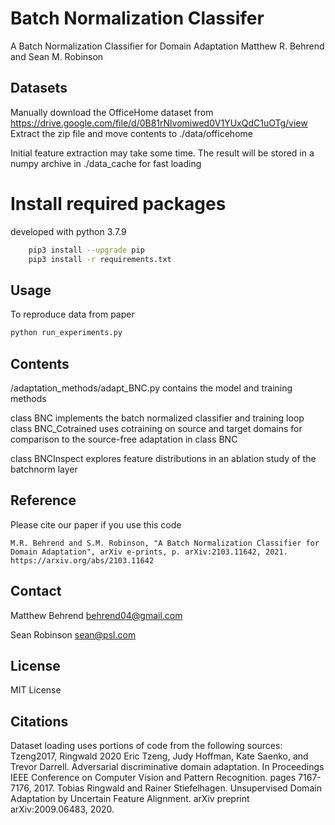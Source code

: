 # Batch Normalization Classifer

A Batch Normalization Classifier for Domain Adaptation
Matthew R. Behrend and Sean M. Robinson

## Datasets
Manually download the OfficeHome dataset from https://drive.google.com/file/d/0B81rNlvomiwed0V1YUxQdC1uOTg/view
Extract the zip file and move contents to ./data/officehome

Initial feature extraction may take some time. The result will be stored in a numpy archive in ./data_cache for fast loading


# Install required packages
developed with python 3.7.9
```bash
    pip3 install --upgrade pip
    pip3 install -r requirements.txt
```

## Usage
To reproduce data from paper
```bash
python run_experiments.py
```

## Contents
/adaptation_methods/adapt_BNC.py contains the model and training methods

class BNC implements the batch normalized classifier and training loop
class BNC_Cotrained uses cotraining on source and target domains for comparison to the source-free adaptation in class BNC

class BNCInspect explores feature distributions in an ablation study of the batchnorm layer


## Reference
Please cite our paper if you use this code
```
M.R. Behrend and S.M. Robinson, "A Batch Normalization Classifier for Domain Adaptation", arXiv e-prints, p. arXiv:2103.11642, 2021.
https://arxiv.org/abs/2103.11642
```

## Contact
Matthew Behrend
behrend04@gmail.com

Sean Robinson
sean@psl.com

## License
MIT License

## Citations
Dataset loading uses portions of code from the following sources: Tzeng2017, Ringwald 2020
Eric Tzeng, Judy Hoffman, Kate Saenko, and Trevor Darrell. Adversarial discriminative domain adaptation. In Proceedings IEEE Conference on Computer Vision and Pattern Recognition. pages 7167-7176, 2017.
Tobias Ringwald and Rainer Stiefelhagen. Unsupervised Domain Adaptation by Uncertain Feature Alignment. arXiv preprint arXiv:2009.06483, 2020.










